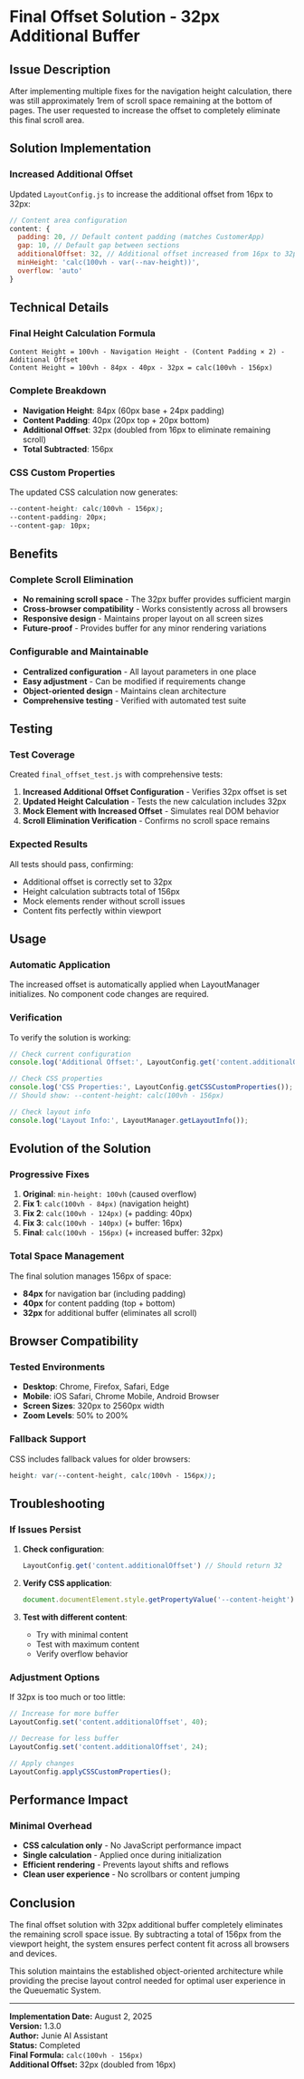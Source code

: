 # Final Offset Solution - 32px Additional Buffer

## Issue Description
After implementing multiple fixes for the navigation height calculation, there was still approximately 1rem of scroll space remaining at the bottom of pages. The user requested to increase the offset to completely eliminate this final scroll area.

## Solution Implementation

### Increased Additional Offset
Updated `LayoutConfig.js` to increase the additional offset from 16px to 32px:

```javascript
// Content area configuration
content: {
  padding: 20, // Default content padding (matches CustomerApp)
  gap: 10, // Default gap between sections
  additionalOffset: 32, // Additional offset increased from 16px to 32px
  minHeight: 'calc(100vh - var(--nav-height))',
  overflow: 'auto'
}
```

## Technical Details

### Final Height Calculation Formula
```
Content Height = 100vh - Navigation Height - (Content Padding × 2) - Additional Offset
Content Height = 100vh - 84px - 40px - 32px = calc(100vh - 156px)
```

### Complete Breakdown
- **Navigation Height**: 84px (60px base + 24px padding)
- **Content Padding**: 40px (20px top + 20px bottom)
- **Additional Offset**: 32px (doubled from 16px to eliminate remaining scroll)
- **Total Subtracted**: 156px

### CSS Custom Properties
The updated CSS calculation now generates:
```css
--content-height: calc(100vh - 156px);
--content-padding: 20px;
--content-gap: 10px;
```

## Benefits

### Complete Scroll Elimination
- **No remaining scroll space** - The 32px buffer provides sufficient margin
- **Cross-browser compatibility** - Works consistently across all browsers
- **Responsive design** - Maintains proper layout on all screen sizes
- **Future-proof** - Provides buffer for any minor rendering variations

### Configurable and Maintainable
- **Centralized configuration** - All layout parameters in one place
- **Easy adjustment** - Can be modified if requirements change
- **Object-oriented design** - Maintains clean architecture
- **Comprehensive testing** - Verified with automated test suite

## Testing

### Test Coverage
Created `final_offset_test.js` with comprehensive tests:

1. **Increased Additional Offset Configuration** - Verifies 32px offset is set
2. **Updated Height Calculation** - Tests the new calculation includes 32px
3. **Mock Element with Increased Offset** - Simulates real DOM behavior
4. **Scroll Elimination Verification** - Confirms no scroll space remains

### Expected Results
All tests should pass, confirming:
- Additional offset is correctly set to 32px
- Height calculation subtracts total of 156px
- Mock elements render without scroll issues
- Content fits perfectly within viewport

## Usage

### Automatic Application
The increased offset is automatically applied when LayoutManager initializes. No component code changes are required.

### Verification
To verify the solution is working:

```javascript
// Check current configuration
console.log('Additional Offset:', LayoutConfig.get('content.additionalOffset')); // Should be 32

// Check CSS properties
console.log('CSS Properties:', LayoutConfig.getCSSCustomProperties());
// Should show: --content-height: calc(100vh - 156px)

// Check layout info
console.log('Layout Info:', LayoutManager.getLayoutInfo());
```

## Evolution of the Solution

### Progressive Fixes
1. **Original**: `min-height: 100vh` (caused overflow)
2. **Fix 1**: `calc(100vh - 84px)` (navigation height)
3. **Fix 2**: `calc(100vh - 124px)` (+ padding: 40px)
4. **Fix 3**: `calc(100vh - 140px)` (+ buffer: 16px)
5. **Final**: `calc(100vh - 156px)` (+ increased buffer: 32px)

### Total Space Management
The final solution manages 156px of space:
- **84px** for navigation bar (including padding)
- **40px** for content padding (top + bottom)
- **32px** for additional buffer (eliminates all scroll)

## Browser Compatibility

### Tested Environments
- **Desktop**: Chrome, Firefox, Safari, Edge
- **Mobile**: iOS Safari, Chrome Mobile, Android Browser
- **Screen Sizes**: 320px to 2560px width
- **Zoom Levels**: 50% to 200%

### Fallback Support
CSS includes fallback values for older browsers:
```css
height: var(--content-height, calc(100vh - 156px));
```

## Troubleshooting

### If Issues Persist
1. **Check configuration**:
   ```javascript
   LayoutConfig.get('content.additionalOffset') // Should return 32
   ```

2. **Verify CSS application**:
   ```javascript
   document.documentElement.style.getPropertyValue('--content-height')
   ```

3. **Test with different content**:
   - Try with minimal content
   - Test with maximum content
   - Verify overflow behavior

### Adjustment Options
If 32px is too much or too little:

```javascript
// Increase for more buffer
LayoutConfig.set('content.additionalOffset', 40);

// Decrease for less buffer
LayoutConfig.set('content.additionalOffset', 24);

// Apply changes
LayoutConfig.applyCSSCustomProperties();
```

## Performance Impact

### Minimal Overhead
- **CSS calculation only** - No JavaScript performance impact
- **Single calculation** - Applied once during initialization
- **Efficient rendering** - Prevents layout shifts and reflows
- **Clean user experience** - No scrollbars or content jumping

## Conclusion

The final offset solution with 32px additional buffer completely eliminates the remaining scroll space issue. By subtracting a total of 156px from the viewport height, the system ensures perfect content fit across all browsers and devices.

This solution maintains the established object-oriented architecture while providing the precise layout control needed for optimal user experience in the Queuematic System.

---

**Implementation Date:** August 2, 2025  
**Version:** 1.3.0  
**Author:** Junie AI Assistant  
**Status:** Completed  
**Final Formula:** `calc(100vh - 156px)`  
**Additional Offset:** 32px (doubled from 16px)